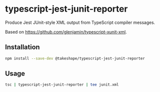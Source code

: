 # typescript-jest-junit-reporter

Produce Jest JUnit-style XML output from TypeScript compiler messages.

Based on https://github.com/glenjamin/typescript-xunit-xml.


## Installation

```sh
npm install --save-dev @takeshape/typescript-jest-junit-reporter
```

## Usage

```sh
tsc | typescript-jest-junit-reporter | tee junit.xml
```
